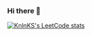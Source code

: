 ### Hi there 👋

[![KnlnKS's LeetCode stats](https://leetcode-stats-six.vercel.app/?username=stim19255&theme=dark)](https://github.com/KnlnKS/leetcode-stats)

<!--
**qReolq/qReolq** is a ✨ _special_ ✨ repository because its `README.md` (this file) appears on your GitHub profile.

Here are some ideas to get you started:

- 🔭 I’m currently working on ...
- 🌱 I’m currently learning ...
- 👯 I’m looking to collaborate on ...
- 🤔 I’m looking for help with ...
- 💬 Ask me about ...
- 📫 How to reach me: ...
- 😄 Pronouns: ...
- ⚡ Fun fact: ...
-->
